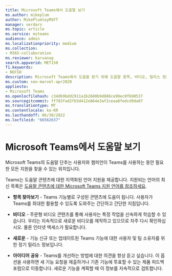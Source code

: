 ```yaml
---
title: Microsoft Teams에서 도움말 보기
ms.author: mikeplum
author: MikePlumleyMSFT
manager: serdars
ms.topic: article
ms.service: msteams
audience: admin
ms.localizationpriority: medium
ms.collection:
- M365-collaboration
ms.reviewer: karuanag
search.appverid: MET150
f1.keywords:
- NOCSH
description: Microsoft Teams에서 도움을 받기 위해 도움말 항목, 비디오, 릴리스 정보 및 피드백 포럼에 대해 알아봅니다.
ms.custom: seo-marvel-apr2020
appliesto:
- Microsoft Teams
ms.openlocfilehash: c34db9bdd2911a1b2680b9d886ce99ec0f690537
ms.sourcegitcommit: ff783fad2fb5d412e864e3af2ceaa8fedcd9da07
ms.translationtype: MT
ms.contentlocale: ko-KR
ms.lasthandoff: 06/30/2022
ms.locfileid: "66562637"
---
```

# <a name="get-help-in-microsoft-teams"></a>Microsoft Teams에서 도움말 보기

Microsoft Teams의 도움말 단추는 사용자와 챔피언이 Teams를 사용하는 동안 필요한 모든 지원을 찾을 수 있는 위치입니다.

Teams는 도움말 콘텐츠에 대한 지역화된 언어 지원을 제공합니다. 지원되는 언어의 최신 목록은 [도움말 콘텐츠에 대한 Microsoft Teams 지원 언어를 참조하세요](https://support.office.com/article/Microsoft-Teams-supported-languages-for-help-content-9c71d10a-0c5c-49d4-b6d7-0c58cdfdf4cf).

 - **항목 찾아보기** - Teams 기능별로 구성된 콘텐츠에 도움이 됩니다. 사용자가 Teams를 최대한 활용할 수 있도록 도와주는 간단하고 간단한 지침입니다. 

 - **비디오** - 주문형 비디오 콘텐츠를 통해 사용자는 특정 작업을 신속하게 학습할 수 있습니다. 우리는 지속적으로 새로운 비디오를 제작하고 있으므로 자주 다시 확인하십시오. 물론 인터넷 액세스가 필요합니다. 

 - **새로운** - 
    기능 신규 또는 업데이트된 Teams 기능에 대한 사용자 및 팀 소유자를 위한 정기 릴리스 정보입니다.

 - **아이디어 공유** - Teams를 개선하는 방법에 대한 의견을 항상 듣고 싶습니다. 이 옵션을 사용하면 새 기능 요청을 제출하거나 기존 기능에 투표할 수 있는 제품 피드백 포럼으로 이동합니다. 새로운 기능을 계획할 때 이 정보를 지속적으로 검토합니다. 


